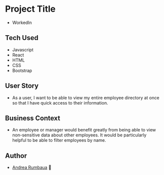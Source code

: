 # Project Title
* WorkedIn

## Tech Used
* Javascript
* React
* HTML
* CSS
* Bootstrap

## User Story
* As a user, I want to be able to view my entire employee directory at once so that I have quick access to their information.

## Business Context
* An employee or manager would benefit greatly from being able to view non-sensitive data about other employees. It would be particularly helpful to be able to filter employees by name.

## Author
* [Andrea Rumbaua](https://github.com/arumbaua366) 👩
